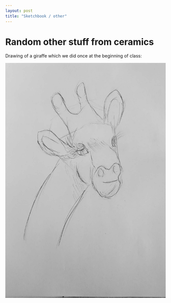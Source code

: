 ```yaml
---
layout: post
title: "Sketchbook / other"
---
```


# Random other stuff from ceramics

Drawing of a giraffe which we did once at the beginning of class:

![giraffe drawing](images/giraffe.jpg)
